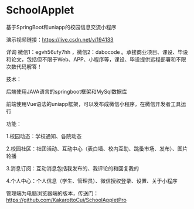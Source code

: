 # SchoolApplet
基于SpringBoot和uniapp的校园信息交流小程序

演示视频链接：https://live.csdn.net/v/194133

详询 微信1：egvh56ufy7hh ，微信2：dabocode 。承接商业项目、课设、毕设和论文，包括但不限于Web、APP、小程序等，课设、毕设提供远程部署和不限次数代码解答！

技术：

后端使用JAVA语言的springboot框架和MySql数据库

前端使用Vue语法的uniapp框架，可以发布成微信小程序，在微信开发者工具运行


功能：

1.校园动态：学校通知、各院动态

2.校园社区：社团活动、互动中心（表白墙、校内互助、跳蚤市场、发布）、图片轮播

3.消息订阅：互动消息包括我发布的、我评论的和回复我的

4.个人中心：个人信息（学生、管理员）、微信授权登录、设置、关于小程序

管理端为电脑浏览器端的版本，传送门：https://github.com/KakarottoCui/SchoolAppletPro
